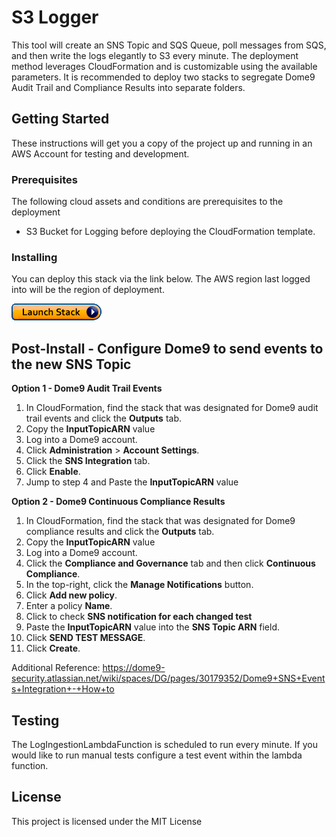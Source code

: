 # S3 Logger

This tool will create an SNS Topic and SQS Queue, poll messages from SQS, and then write the logs elegantly to S3 every minute. The deployment method leverages CloudFormation and is customizable using the available parameters. It is recommended to deploy two stacks to segregate Dome9 Audit Trail and Compliance Results into separate folders.

## Getting Started

These instructions will get you a copy of the project up and running in an AWS Account for testing and development.

### Prerequisites

The following cloud assets and conditions are prerequisites to the deployment

* S3 Bucket for Logging before deploying the CloudFormation template.

### Installing

You can deploy this stack via the link below. The AWS region last logged into will be the region of deployment.

[<img src="docs/pictures/cloudformation-launch-stack.png">](https://console.aws.amazon.com/cloudformation/home?#/stacks/new?stackName=dome9CloudBots&templateURL=https://s3.amazonaws.com/dome9s3loggercft-us-east-1/s3logger_cftemplate.yaml)

## Post-Install - Configure Dome9 to send events to the new SNS Topic

**Option 1 - Dome9 Audit Trail Events**
1. In CloudFormation, find the stack that was designated for Dome9 audit trail events and click the **Outputs** tab. 
2. Copy the **InputTopicARN** value
2. Log into a Dome9 account.  
3. Click **Administration** > **Account Settings**. 
4. Click the **SNS Integration** tab.
5. Click **Enable**.
6. Jump to step 4 and Paste the **InputTopicARN** value

**Option 2 - Dome9 Continuous Compliance Results**
1. In CloudFormation, find the stack that was designated for Dome9 compliance results and click the **Outputs** tab. 
2. Copy the **InputTopicARN** value
3. Log into a Dome9 account.
4. Click the **Compliance and Governance** tab and then click **Continuous Compliance**.
5. In the top-right, click the **Manage Notifications** button.
6. Click **Add new policy**.
7. Enter a policy **Name**.
8. Click to check **SNS notification for each changed test**
9. Paste the **InputTopicARN** value into the **SNS Topic ARN** field.
10. Click **SEND TEST MESSAGE**.
11. Click **Create**.

Additional Reference: 
https://dome9-security.atlassian.net/wiki/spaces/DG/pages/30179352/Dome9+SNS+Events+Integration+-+How+to

## Testing
The LogIngestionLambdaFunction is scheduled to run every minute. If you would like to run manual tests configure a test event within the lambda function.

## License

This project is licensed under the MIT License
